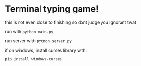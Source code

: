 # Terminal typing game! 

this is not even close to finishing so dont judge you ignorant twat

run with `python main.py`

run server with `python server.py`

if on windows, install curses library with:

```
pip install windows-curses
```



